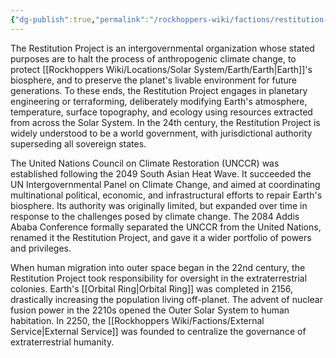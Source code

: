 ```yaml
---
{"dg-publish":true,"permalink":"/rockhoppers-wiki/factions/restitution-project/"}
---
```


The Restitution Project is an intergovernmental organization whose stated purposes are to halt the process of anthropogenic climate change, to protect [[Rockhoppers Wiki/Locations/Solar System/Earth/Earth\|Earth]]'s biosphere, and to preserve the planet's livable environment for future generations. To these ends, the Restitution Project engages in planetary engineering or terraforming, deliberately modifying Earth's atmosphere, temperature, surface topography, and ecology using resources extracted from across the Solar System. In the 24th century, the Restitution Project is widely understood to be a world government, with jurisdictional authority superseding all sovereign states.

The United Nations Council on Climate Restoration (UNCCR) was established following the 2049 South Asian Heat Wave. It succeeded the UN Intergovernmental Panel on Climate Change, and aimed at coordinating multinational political, economic, and infrastructural efforts to repair Earth's biosphere. Its authority was originally limited, but expanded over time in response to the challenges posed by climate change. The 2084 Addis Ababa Conference formally separated the UNCCR from the United Nations, renamed it the Restitution Project, and gave it a wider portfolio of powers and privileges.

When human migration into outer space began in the 22nd century, the Restitution Project took responsibility for oversight in the extraterrestrial colonies. Earth's [[Orbital Ring\|Orbital Ring]] was completed in 2156, drastically increasing the population living off-planet. The advent of nuclear fusion power in the 2210s opened the Outer Solar System to human habitation. In 2250, the [[Rockhoppers Wiki/Factions/External Service\|External Service]] was founded to centralize the governance of extraterrestrial humanity.